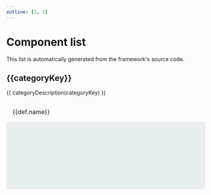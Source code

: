 ```yaml
---
outline: [2, 2]
---
```


<script setup>
    import defs from "streamsync-ui/components.json";
	import { categories, categoryDescription } from "../core";  
</script>

# Component list

This list is automatically generated from the framework's source code.

<div v-for="categoryKey in categories()" class="componentCategory">
    <h2 :id="categoryKey">{{categoryKey}}</h2>
    {{ categoryDescription(categoryKey) }}
    <div class="boxContainer">
        <div v-for="def in defs.filter(d => d.category == categoryKey)" class="box">
			<a :href="`/components/${def.type}.html`" class="componentLink">
				<h3 :id="def.type">{{def.name}}</h3>
				<div class="imageContainer">
					<div class="imageContainerInner">
						<img :src="`/components/${def.type}.png`" />
					</div>
				</div>
			</a>
        </div>
    </div>
</div>

<style>

.componentCategory .secondaryText {
    color: #909090;
}

.componentCategory .boxContainer {
    display: grid;
    grid-template-columns: repeat(auto-fit, minmax(180px, 1fr));
    gap: 16px;
    margin-top: 16px;
}

.componentCategory .box {
    border: 1px solid var(--vp-c-divider);
    border-radius: 8px;
}

.componentCategory .box h3 {
    margin: 16px;
    font-size: 1rem;
    font-weight: normal;
}

.componentCategory .box .imageContainer {
    background: #E9EEF1;
    border-top: 1px solid #E9EEF1;
    border-bottom: 1px solid #E9EEF1;
    width: 100%;
    height: 160px;
    overflow: hidden;
    padding: 8px;
    display: flex;
    align-items: center;
    justify-content: center;
}

.componentCategory .box .imageContainerInner {
    display: flex;
    align-items: flex-start;
    max-height: 144px;
}

.componentCategory .box img {
    max-height: 144px;
}

.componentCategory .box summary {
    margin-bottom: 0;
}

.componentCategory .box .descriptionContainer {
    padding: 16px;
}

.componentLink h3 {
	color: var(--vp-c-text-1);
}

.vp-doc a {
	text-decoration: none;
}

</style>
